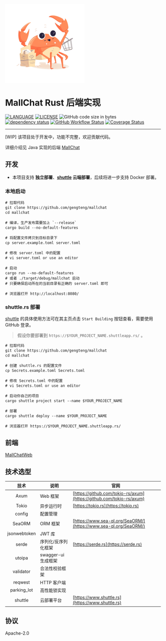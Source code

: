 ![](./doc/logo-256x256.png)

# MallChat Rust 后端实现

[![LANGUAGE](https://img.shields.io/badge/Language-Rust-dea584)](https://www.rust-lang.org/)
[![LICENSE](https://img.shields.io/badge/license-Apache-2)](https://github.com/gengteng/mallchat/blob/main/LICENSE)
![GitHub code size in bytes](https://img.shields.io/github/languages/code-size/gengteng/mallchat)
[![dependency status](https://deps.rs/repo/github/gengteng/mallchat/status.svg)](https://deps.rs/repo/github/gengteng/mallchat)
[![GitHub Workflow Status](https://img.shields.io/github/actions/workflow/status/gengteng/mallchat/.github/workflows/main.yml?branch=main)](https://github.com/gengteng/mallchat/actions/workflows/ci.yml)
[![Coverage Status](https://coveralls.io/repos/github/gengteng/mallchat/badge.svg?branch=main)](https://coveralls.io/github/gengteng/mallchat?branch=main)

----

[WIP] 该项目处于开发中，功能不完整，欢迎贡献代码。

详细介绍见 Java 实现的后端 [MallChat](https://github.com/zongzibinbin/MallChat)

## 开发

* 本项目支持 **独立部署**、**[shuttle](https://www.shuttle.rs/) 云端部署**，后续将进一步支持 Docker 部署。

### 本地启动

```shell
# 拉取代码
git clone https://github.com/gengteng/mallchat
cd mallchat

# 编译，生产发布需要加上 `--release`
cargo build --no-default-features

# 将配置文件拷贝到目标目录下
cp server.example.toml server.toml

# 修改 server.toml 中的配置
# vi server.toml or use an editor

# 启动
cargo run --no-default-features
# 或者 ./target/debug/mallchat 启动
# 只要确保启动所在的当前目录有正确的 server.toml 即可

# 浏览器打开 http://localhost:8080/
```

### shuttle.rs 部署

[shuttle](https://www.shuttle.rs/) 的具体使用方法可在其主页点击 `Start Building` 按钮查看，需要使用 GitHub 登录。

> 假设你要部署到 `https://$YOUR_PROJECT_NAME.shuttleapp.rs/` 。

```shell
# 拉取代码
git clone https://github.com/gengteng/mallchat
cd mallchat

# 创建 shuttle.rs 的配置文件
cp Secrets.example.toml Secrets.toml

# 修改 Secrets.toml 中的配置
# vi Secrets.toml or use an editor

# 启动你自己的项目
cargo shuttle project start --name $YOUR_PROJECT_NAME

# 部署
cargo shuttle deploy --name $YOUR_PROJECT_NAME

# 浏览器打开 https://$YOUR_PROJECT_NAME.shuttleapp.rs/
```

## 前端

[MallChatWeb](https://github.com/Evansy/MallChatWeb)

## 技术选型

|      技术      | 说明              | 官网                                                                   |
|:------------:|-----------------|----------------------------------------------------------------------|
|     Axum     | Web 框架          | [https://github.com/tokio-rs/axum](https://github.com/tokio-rs/axum) |
|    Tokio     | 异步运行时           | [https://tokio.rs](https://tokio.rs)                                 |
|    config    | 配置管理            |                                                                      |
|    SeaORM    | ORM 框架          | [https://www.sea-ql.org/SeaORM/](https://www.sea-ql.org/SeaORM/)     |
| jsonwebtoken | JWT 库           |                                                                      |
|    serde     | 序列化/反序列化框架      | [https://serde.rs](https://serde.rs)                                 |
|    utoipa    | swagger-ui 生成框架 |                                                                      |
|  validator   | 合法性校验框架         |                                                                      |
|   reqwest    | HTTP 客户端        |                                                                      |
| parking_lot  | 高性能锁实现          |                                                                      |
|   shuttle    | 云部署平台           | [https://www.shuttle.rs](https://www.shuttle.rs)                     |

## 协议

Apache-2.0